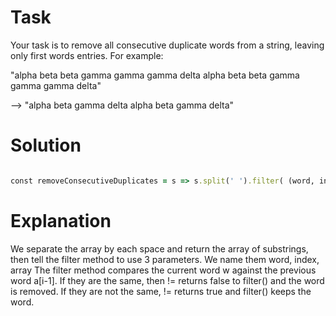 # Task

Your task is to remove all consecutive duplicate words from a string, leaving only first words entries. For example:

"alpha beta beta gamma gamma gamma delta alpha beta beta gamma gamma gamma delta"

--> "alpha beta gamma delta alpha beta gamma delta"

# Solution



```ruby

const removeConsecutiveDuplicates = s => s.split(' ').filter( (word, index, array) => word != array[index-1]).join(' ')


```

# Explanation

We separate the array by each space and return the array of substrings, then tell the filter method to use 3 parameters.
We name them word, index, array
The filter method compares the current word w against the previous word a[i-1].  If they are the same, then != returns false to filter() and the word is removed. If they are not the same, != returns true and filter() keeps the word.